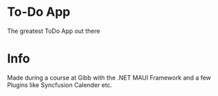 # To-Do App
The greatest ToDo App out there

# Info
Made during a course at Gibb with the .NET MAUI Framework and a few Plugins like Syncfusion Calender etc.

